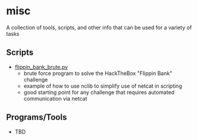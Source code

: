 # misc
A collection of tools, scripts, and other info that can be used for a variety of tasks

## Scripts
 - [flippin_bank_brute.py](./flippin_bank_brute.py)
   - brute force program to solve the HackTheBox "Flippin Bank" challenge
   - example of how to use nclib to simplify use of netcat in scripting
   - good starting point for any challenge that requires automated communication via netcat

## Programs/Tools
 - TBD
